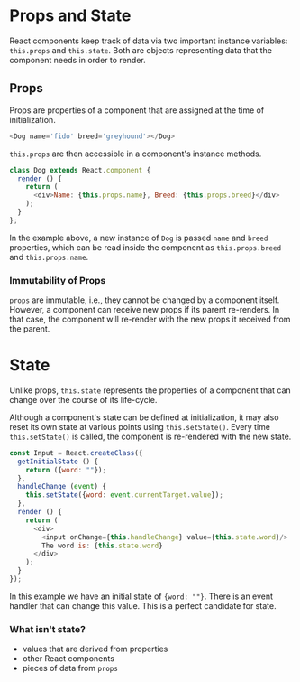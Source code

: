 # Props and State

React components keep track of data via two important instance variables: `this.props` and `this.state`. Both are objects representing data that the component needs in order to render.

## Props

Props are properties of a component that are assigned at the time of
initialization.

```js
<Dog name='fido' breed='greyhound'></Dog>

```

`this.props` are then accessible in a component's instance methods.

```js
class Dog extends React.component {
  render () {
    return (
      <div>Name: {this.props.name}, Breed: {this.props.breed}</div>
    );
  }
};

```

In the example above, a new instance of `Dog` is passed `name` and `breed`
properties, which can be read inside the component as `this.props.breed` and
`this.props.name`.

### Immutability of Props

`props` are immutable, i.e., they cannot be changed by a component itself. However, a component can receive new props if its parent re-renders. In that case, the component will re-render with the new props it received from the parent.

# State

Unlike props, `this.state` represents the properties of a component that can
change over the course of its life-cycle.

Although a component's state can be defined at initialization, it may also reset its own state at various points using `this.setState()`. Every time `this.setState()` is called, the component is re-rendered with the new state.

```javascript
const Input = React.createClass({
  getInitialState () {
    return ({word: ""});
  },
  handleChange (event) {
    this.setState({word: event.currentTarget.value});
  },
  render () {
    return (
      <div>
        <input onChange={this.handleChange} value={this.state.word}/>
        The word is: {this.state.word}
      </div>
    );
  }
});
```

In this example we have an initial state of `{word: ""}`. There is an
event handler that can change this value. This is a perfect candidate
for state.

### What isn't state?

* values that are derived from properties
* other React components
* pieces of data from `props`


